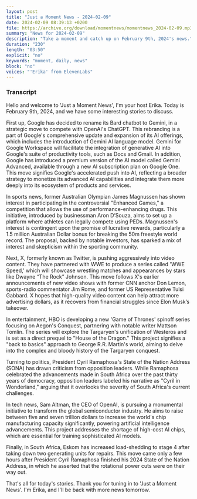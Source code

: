 ```yaml
---
layout: post
title: "Just a Moment News - 2024-02-09"
date: 2024-02-09 08:39:13 +0200
file: https://archive.org/download/momentnews/momentnews_2024-02-09.mp3
summary: "News for 2024-02-09"
description: "Take a moment and catch up on February 9th, 2024's news."
duration: "230"
length: "03:50"
explicit: "no"
keywords: "moment, daily, news"
block: "no"
voices: "'Erika' from ElevenLabs"
---
```


### Transcript

Hello and welcome to 'Just a Moment News', I'm your host Erika. Today is February 9th, 2024, and we have some interesting stories to discuss. 

First up, Google has decided to rename its Bard chatbot to Gemini, in a strategic move to compete with OpenAI's ChatGPT. This rebranding is a part of Google's comprehensive update and expansion of its AI offerings, which includes the introduction of Gemini AI language model. Gemini for Google Workspace will facilitate the integration of generative AI into Google's suite of productivity tools, such as Docs and Gmail. In addition, Google has introduced a premium version of the AI model called Gemini Advanced, available through a new AI subscription plan on Google One. This move signifies Google's accelerated push into AI, reflecting a broader strategy to monetize its advanced AI capabilities and integrate them more deeply into its ecosystem of products and services.

In sports news, former Australian Olympian James Magnussen has shown interest in participating in the controversial "Enhanced Games," a competition that allows the use of performance-enhancing drugs. This initiative, introduced by businessman Aron D’Souza, aims to set up a platform where athletes can legally compete using PEDs. Magnussen's interest is contingent upon the promise of lucrative rewards, particularly a 1.5 million Australian Dollar bonus for breaking the 50m freestyle world record. The proposal, backed by notable investors, has sparked a mix of interest and skepticism within the sporting community.

Next, X, formerly known as Twitter, is pushing aggressively into video content. They have partnered with WWE to produce a series called 'WWE Speed,' which will showcase wrestling matches and appearances by stars like Dwayne “The Rock” Johnson. This move follows X's earlier announcements of new video shows with former CNN anchor Don Lemon, sports-radio commentator Jim Rome, and former US Representative Tulsi Gabbard. X hopes that high-quality video content can help attract more advertising dollars, as it recovers from financial struggles since Elon Musk’s takeover.

In entertainment, HBO is developing a new 'Game of Thrones' spinoff series focusing on Aegon's Conquest, partnering with notable writer Mattson Tomlin. The series will explore the Targaryen's unification of Westeros and is set as a direct prequel to "House of the Dragon." This project signifies a "back to basics" approach to George R.R. Martin's world, aiming to delve into the complex and bloody history of the Targaryen conquest.

Turning to politics, President Cyril Ramaphosa's State of the Nation Address (SONA) has drawn criticism from opposition leaders. While Ramaphosa celebrated the advancements made in South Africa over the past thirty years of democracy, opposition leaders labeled his narrative as "Cyril in Wonderland," arguing that it overlooks the severity of South Africa's current challenges.

In tech news, Sam Altman, the CEO of OpenAI, is pursuing a monumental initiative to transform the global semiconductor industry. He aims to raise between five and seven trillion dollars to increase the world's chip manufacturing capacity significantly, powering artificial intelligence advancements. This project addresses the shortage of high-cost AI chips, which are essential for training sophisticated AI models.

Finally, in South Africa, Eskom has increased load-shedding to stage 4 after taking down two generating units for repairs. This move came only a few hours after President Cyril Ramaphosa finished his 2024 State of the Nation Address, in which he asserted that the rotational power cuts were on their way out.

That's all for today's stories. Thank you for tuning in to 'Just a Moment News'. I'm Erika, and I'll be back with more news tomorrow.
